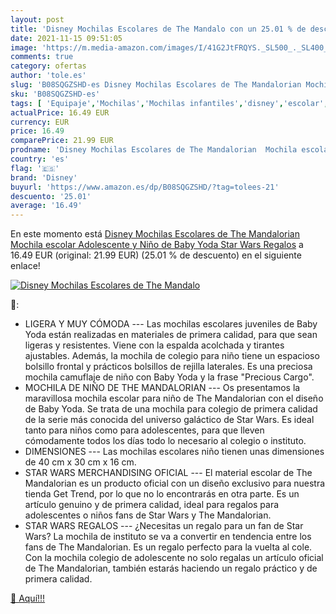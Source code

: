 ```yaml
---
layout: post
title: 'Disney Mochilas Escolares de The Mandalo con un 25.01 % de descuento'
date: 2021-11-15 09:51:05
image: 'https://m.media-amazon.com/images/I/41G2JtFRQYS._SL500_._SL400_.jpg'
comments: true
category: ofertas
author: 'tole.es'
slug: 'B08SQGZSHD-es Disney Mochilas Escolares de The Mandalorian Mochila...'
sku: 'B08SQGZSHD-es'
tags: [ 'Equipaje','Mochilas','Mochilas infantiles','disney','escolar','mochila', ]
actualPrice: 16.49 EUR
currency: EUR
price: 16.49
comparePrice: 21.99 EUR
prodname: 'Disney Mochilas Escolares de The Mandalorian  Mochila escolar Adolescente y Niño de Baby Yoda  Star Wars Regalos'
country: 'es'
flag: '🇪🇸'
brand: 'Disney'
buyurl: 'https://www.amazon.es/dp/B08SQGZSHD/?tag=tolees-21'
descuento: '25.01'
average: '16.49'
---
```


En este momento está [Disney Mochilas Escolares de The Mandalorian  Mochila escolar Adolescente y Niño de Baby Yoda  Star Wars Regalos](https://www.amazon.es/dp/B08SQGZSHD/?tag=tolees-21) a 16.49 EUR (original: 21.99 EUR) (25.01 %  de descuento) en el siguiente enlace!

[![Disney Mochilas Escolares de The Mandalo](https://m.media-amazon.com/images/I/41G2JtFRQYS._SL500_._SL400_.jpg)](https://www.amazon.es/dp/B08SQGZSHD/?tag=tolees-21)

🔎:

- LIGERA Y MUY CÓMODA --- Las mochilas escolares juveniles de Baby Yoda están realizadas en materiales de primera calidad, para que sean ligeras y resistentes. Viene con la espalda acolchada y tirantes ajustables. Además, la mochila de colegio para niño tiene un espacioso bolsillo frontal y prácticos bolsillos de rejilla laterales. Es una preciosa mochila camuflaje de niño con Baby Yoda y la frase "Precious Cargo".
- MOCHILA DE NIÑO DE THE MANDALORIAN --- Os presentamos la maravillosa mochila escolar para niño de The Mandalorian con el diseño de Baby Yoda. Se trata de una mochila para colegio de primera calidad de la serie más conocida del universo galáctico de Star Wars. Es ideal tanto para niños como para adolescentes, para que lleven cómodamente todos los días todo lo necesario al colegio o instituto.
- DIMENSIONES --- Las mochilas escolares niño tienen unas dimensiones de 40 cm x 30 cm x 16 cm.
- STAR WARS MERCHANDISING OFICIAL --- El material escolar de The Mandalorian es un producto oficial con un diseño exclusivo para nuestra tienda Get Trend, por lo que no lo encontrarás en otra parte. Es un artículo genuino y de primera calidad, ideal para regalos para adolescentes o niños fans de Star Wars y The Mandalorian.
- STAR WARS REGALOS --- ¿Necesitas un regalo para un fan de Star Wars? La mochila de instituto se va a convertir en tendencia entre los fans de The Mandalorian. Es un regalo perfecto para la vuelta al cole. Con la mochila colegio de adolescente no solo regalas un artículo oficial de The Mandalorian, también estarás haciendo un regalo práctico y de primera calidad.

[🛒 Aquí!!!](https://www.amazon.es/dp/B08SQGZSHD/?tag=tolees-21)
